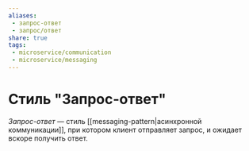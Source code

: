 ```yaml
---
aliases:
 - запрос-ответ
 - запрос/ответ
share: true
tags:
 - microservice/communication
 - microservice/messaging
---
```

# Стиль "Запрос-ответ"
*Запрос-ответ* — стиль [[messaging-pattern|асинхронной коммуникации]], при котором клиент отправляет запрос, и ожидает вскоре получить ответ.